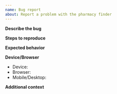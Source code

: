 ```yaml
---
name: Bug report
about: Report a problem with the pharmacy finder
---
```


**Describe the bug**

**Steps to reproduce**

**Expected behavior**

**Device/Browser**
- Device:
- Browser:
- Mobile/Desktop:

**Additional context**